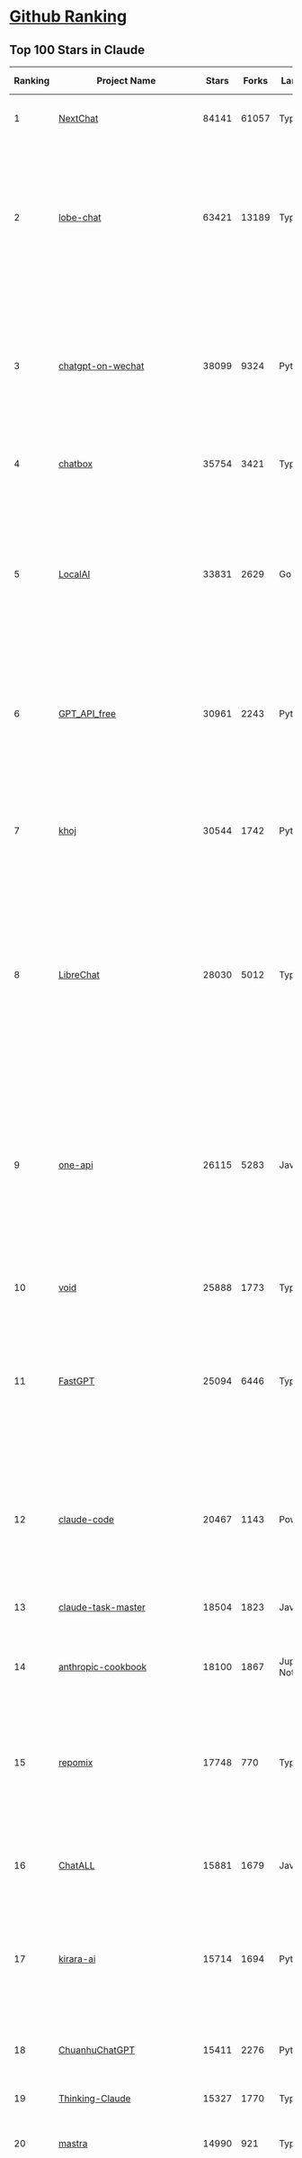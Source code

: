 [Github Ranking](../README.md)
==========

## Top 100 Stars in Claude

| Ranking | Project Name | Stars | Forks | Language | Open Issues | Description | Last Commit |
| ------- | ------------ | ----- | ----- | -------- | ----------- | ----------- | ----------- |
| 1 | [NextChat](https://github.com/ChatGPTNextWeb/NextChat) | 84141 | 61057 | TypeScript | 648 | ✨ Light and Fast AI Assistant. Support: Web \| iOS \| MacOS \| Android \|  Linux \| Windows | 2025-07-08T15:35:23Z |
| 2 | [lobe-chat](https://github.com/lobehub/lobe-chat) | 63421 | 13189 | TypeScript | 820 | 🤯 Lobe Chat - an open-source, modern design AI chat framework. Supports multiple AI providers (OpenAI / Claude 4 / Gemini / DeepSeek / Ollama / Qwen), Knowledge Base (file upload / RAG ), one click install MCP Marketplace and Artifacts / Thinking. One-click FREE deployment of your private AI Agent application. | 2025-07-14T03:36:36Z |
| 3 | [chatgpt-on-wechat](https://github.com/zhayujie/chatgpt-on-wechat) | 38099 | 9324 | Python | 296 | 基于大模型搭建的聊天机器人，同时支持 微信公众号、企业微信应用、飞书、钉钉 等接入，可选择ChatGPT/Claude/DeepSeek/文心一言/讯飞星火/通义千问/ Gemini/GLM-4/Kimi/LinkAI，能处理文本、语音和图片，访问操作系统和互联网，支持基于自有知识库进行定制企业智能客服。 | 2025-06-29T14:41:10Z |
| 4 | [chatbox](https://github.com/chatboxai/chatbox) | 35754 | 3421 | TypeScript | 764 | User-friendly Desktop Client App for AI Models/LLMs (GPT, Claude, Gemini, Ollama...) | 2025-07-01T03:21:49Z |
| 5 | [LocalAI](https://github.com/mudler/LocalAI) | 33831 | 2629 | Go | 435 | :robot: The free, Open Source alternative to OpenAI, Claude and others. Self-hosted and local-first. Drop-in replacement for OpenAI,  running on consumer-grade hardware. No GPU required. Runs gguf, transformers, diffusers and many more models architectures. Features: Generate Text, Audio, Video, Images, Voice Cloning, Distributed, P2P inference | 2025-07-13T22:46:04Z |
| 6 | [GPT_API_free](https://github.com/chatanywhere/GPT_API_free) | 30961 | 2243 | Python | 18 | Free ChatGPT&DeepSeek API Key，免费ChatGPT&DeepSeek API。免费接入DeepSeek API和GPT4 API，支持 gpt \| deepseek \| claude \| gemini \| grok 等排名靠前的常用大模型。 | 2025-06-28T16:41:28Z |
| 7 | [khoj](https://github.com/khoj-ai/khoj) | 30544 | 1742 | Python | 75 | Your AI second brain. Self-hostable. Get answers from the web or your docs. Build custom agents, schedule automations, do deep research. Turn any online or local LLM into your personal, autonomous AI (gpt, claude, gemini, llama, qwen, mistral). Get started - free. | 2025-07-11T21:34:23Z |
| 8 | [LibreChat](https://github.com/danny-avila/LibreChat) | 28030 | 5012 | TypeScript | 164 | Enhanced ChatGPT Clone: Features Agents, DeepSeek, Anthropic, AWS, OpenAI, Responses API, Azure, Groq, o1, GPT-4o, Mistral, OpenRouter, Vertex AI, Gemini, Artifacts, AI model switching, message search, Code Interpreter, langchain, DALL-E-3, OpenAPI Actions, Functions, Secure Multi-User Auth, Presets, open-source for self-hosting. Active project. | 2025-07-14T00:34:55Z |
| 9 | [one-api](https://github.com/songquanpeng/one-api) | 26115 | 5283 | JavaScript | 867 | LLM API 管理 & 分发系统，支持 OpenAI、Azure、Anthropic Claude、Google Gemini、DeepSeek、字节豆包、ChatGLM、文心一言、讯飞星火、通义千问、360 智脑、腾讯混元等主流模型，统一 API 适配，可用于 key 管理与二次分发。单可执行文件，提供 Docker 镜像，一键部署，开箱即用。LLM API management & key redistribution system, unifying multiple providers under a single API. Single binary, Docker-ready, with an English UI. | 2025-02-21T11:30:22Z |
| 10 | [void](https://github.com/voideditor/void) | 25888 | 1773 | TypeScript | 219 | None | 2025-07-05T08:01:10Z |
| 11 | [FastGPT](https://github.com/labring/FastGPT) | 25094 | 6446 | TypeScript | 571 | FastGPT is a knowledge-based platform built on the LLMs, offers a comprehensive suite of out-of-the-box capabilities such as data processing, RAG retrieval, and visual AI workflow orchestration, letting you easily develop and deploy complex question-answering systems without the need for extensive setup or configuration. | 2025-07-14T02:48:35Z |
| 12 | [claude-code](https://github.com/anthropics/claude-code) | 20467 | 1143 | PowerShell | 1839 | Claude Code is an agentic coding tool that lives in your terminal, understands your codebase, and helps you code faster by executing routine tasks, explaining complex code, and handling git workflows - all through natural language commands. | 2025-07-11T22:54:24Z |
| 13 | [claude-task-master](https://github.com/eyaltoledano/claude-task-master) | 18504 | 1823 | JavaScript | 118 | An AI-powered task-management system you can drop into Cursor, Lovable, Windsurf, Roo, and others. | 2025-07-12T19:50:24Z |
| 14 | [anthropic-cookbook](https://github.com/anthropics/anthropic-cookbook) | 18100 | 1867 | Jupyter Notebook | 36 | A collection of notebooks/recipes showcasing some fun and effective ways of using Claude. | 2025-06-24T18:37:57Z |
| 15 | [repomix](https://github.com/yamadashy/repomix) | 17748 | 770 | TypeScript | 96 | 📦 Repomix is a powerful tool that packs your entire repository into a single, AI-friendly file. Perfect for when you need to feed your codebase to Large Language Models (LLMs) or other AI tools like Claude, ChatGPT, DeepSeek, Perplexity, Gemini, Gemma, Llama, Grok, and more. | 2025-07-14T01:03:32Z |
| 16 | [ChatALL](https://github.com/ai-shifu/ChatALL) | 15881 | 1679 | JavaScript | 227 |  Concurrently chat with ChatGPT, Bing Chat, Bard, Alpaca, Vicuna, Claude, ChatGLM, MOSS, 讯飞星火, 文心一言 and more, discover the best answers | 2025-06-12T01:05:22Z |
| 17 | [kirara-ai](https://github.com/lss233/kirara-ai) | 15714 | 1694 | Python | 15 | 🤖 可 DIY 的 多模态 AI 聊天机器人 \| 🚀 快速接入 微信、 QQ、Telegram、等聊天平台 \| 🦈支持DeepSeek、Grok、Claude、Ollama、Gemini、OpenAI \| 工作流系统、网页搜索、AI画图、人设调教、虚拟女仆、语音对话 \|  | 2025-06-28T19:24:48Z |
| 18 | [ChuanhuChatGPT](https://github.com/GaiZhenbiao/ChuanhuChatGPT) | 15411 | 2276 | Python | 122 | GUI for ChatGPT API and many LLMs. Supports agents, file-based QA, GPT finetuning and query with web search. All with a neat UI. | 2025-03-13T09:36:38Z |
| 19 | [Thinking-Claude](https://github.com/richards199999/Thinking-Claude) | 15327 | 1770 | TypeScript | 0 | Let your Claude able to think | 2025-03-10T04:02:46Z |
| 20 | [mastra](https://github.com/mastra-ai/mastra) | 14990 | 921 | TypeScript | 194 | The TypeScript AI agent framework. ⚡ Assistants, RAG, observability. Supports any LLM: GPT-4, Claude, Gemini, Llama. | 2025-07-14T03:54:41Z |
| 21 | [LangBot](https://github.com/langbot-app/LangBot) | 12495 | 980 | Python | 95 | 🤩 Easy-to-use global IM bot platform designed for the LLM era / 简单易用的大模型即时通信机器人开发平台 ⚡️ Bots for QQ / QQ频道 / Discord / WeChat（企业微信、个人微信）/ Telegram / 飞书 / 钉钉 / Slack 🧩 Integrated with ChatGPT、DeepSeek、Dify、n8n、Claude、Google Gemini、xAI、PPIO、Ollama、阿里云百炼、SiliconFlow、Qwen、Moonshot(Kimi K2)、SillyTraven、MCP、WeClone etc. LLM & Agent | 2025-07-14T03:23:05Z |
| 22 | [awesome-chatgpt-zh](https://github.com/EmbraceAGI/awesome-chatgpt-zh) | 11233 | 927 | Python | 0 | ChatGPT 中文指南🔥，ChatGPT 中文调教指南，指令指南，应用开发指南，精选资源清单，更好的使用 chatGPT 让你的生产力 up up up! 🚀 | 2024-11-05T10:24:21Z |
| 23 | [claude-engineer](https://github.com/Doriandarko/claude-engineer) | 11058 | 1160 | Python | 12 | Claude Engineer is an interactive command-line interface (CLI) that leverages the power of Anthropic's Claude-3.5-Sonnet model to assist with software development tasks.This framework enables Claude to generate and manage its own tools, continuously expanding its capabilities through conversation. Available both as a CLI and a modern web interface | 2024-12-12T22:08:15Z |
| 24 | [new-api](https://github.com/QuantumNous/new-api) | 8531 | 1657 | JavaScript | 235 | AI模型接口管理与分发系统，支持将多种大模型转为统一格式调用，支持OpenAI、Claude等格式，可供个人或者企业内部管理与分发渠道使用，本项目基于One API二次开发。🍥 The next-generation LLM gateway and AI asset management system supports multiple languages. | 2025-07-13T11:34:27Z |
| 25 | [coai](https://github.com/coaidev/coai) | 8454 | 1134 | TypeScript | 22 | 🚀 Next Generation AI One-Stop Internationalization Solution. 🚀 下一代 AI 一站式 B/C 端解决方案，支持 OpenAI，Midjourney，Claude，讯飞星火，Stable Diffusion，DALL·E，ChatGLM，通义千问，腾讯混元，360 智脑，百川 AI，火山方舟，新必应，Gemini，Moonshot 等模型，支持对话分享，自定义预设，云端同步，模型市场，支持弹性计费和订阅计划模式，支持图片解析，支持联网搜索，支持模型缓存，丰富美观的后台管理与仪表盘数据统计。 | 2025-07-05T08:57:15Z |
| 26 | [claudia](https://github.com/getAsterisk/claudia) | 8377 | 673 | TypeScript | 109 | A powerful GUI app and Toolkit for Claude Code - Create custom agents, manage interactive Claude Code sessions, run secure background agents, and more. | 2025-07-07T18:27:18Z |
| 27 | [BlackFriday-GPTs-Prompts](https://github.com/friuns2/BlackFriday-GPTs-Prompts) | 8248 | 1219 | None | 98 | List of free GPTs that doesn't require plus subscription  | 2024-11-08T11:03:14Z |
| 28 | [CL4R1T4S](https://github.com/elder-plinius/CL4R1T4S) | 7960 | 1703 | None | 14 | AI SYSTEMS TRANSPARENCY FOR ALL! - LEAKED SYSTEM PROMPTS FOR CHATGPT, GEMINI, GROK, CLAUDE, PERPLEXITY, CURSOR, WINDSURF, DEVIN, REPLIT, AND MORE! | 2025-07-13T15:35:45Z |
| 29 | [opencode](https://github.com/opencode-ai/opencode) | 7747 | 592 | Go | 100 | A powerful AI coding agent. Built for the terminal. | 2025-07-01T09:52:20Z |
| 30 | [Noi](https://github.com/lencx/Noi) | 7726 | 589 | JavaScript | 163 | 🚀 Power Your World with AI - Explore, Extend, Empower. | 2025-05-01T02:21:25Z |
| 31 | [Upsonic](https://github.com/Upsonic/Upsonic) | 7576 | 715 | Python | 48 | The most reliable AI agent framework that supports MCP. | 2025-07-13T06:53:28Z |
| 32 | [system_prompts_leaks](https://github.com/asgeirtj/system_prompts_leaks) | 7573 | 1711 | JavaScript | 1 | Collection of extracted System Prompts from popular chatbots like ChatGPT, Claude & Gemini | 2025-07-14T03:06:17Z |
| 33 | [promptfoo](https://github.com/promptfoo/promptfoo) | 7539 | 606 | TypeScript | 180 | Test your prompts, agents, and RAGs. Red teaming, pentesting, and vulnerability scanning for LLMs. Compare performance of GPT, Claude, Gemini, Llama, and more. Simple declarative configs with command line and CI/CD integration. | 2025-07-14T00:44:31Z |
| 34 | [SuperClaude](https://github.com/NomenAK/SuperClaude) | 7508 | 656 | Shell | 12 | A configuration framework that enhances Claude Code with specialized commands, cognitive personas, and development methodologies. | 2025-07-13T16:43:15Z |
| 35 | [aichat](https://github.com/sigoden/aichat) | 7349 | 481 | Rust | 3 | All-in-one LLM CLI tool featuring Shell Assistant, Chat-REPL, RAG, AI Tools & Agents, with access to OpenAI, Claude, Gemini, Ollama, Groq, and more. | 2025-07-11T22:49:50Z |
| 36 | [opencommit](https://github.com/di-sukharev/opencommit) | 6756 | 368 | JavaScript | 155 | top #1 and most feature rich GPT wrapper for git — generate commit messages with an LLM in 1 sec — works best with Claude or GPT, supports local models too | 2025-07-04T08:42:30Z |
| 37 | [fastapi_mcp](https://github.com/tadata-org/fastapi_mcp) | 6545 | 544 | Python | 63 | Expose your FastAPI endpoints as Model Context Protocol (MCP) tools, with Auth! | 2025-07-10T14:56:48Z |
| 38 | [deep-searcher](https://github.com/zilliztech/deep-searcher) | 6505 | 642 | Python | 38 | Open Source Deep Research Alternative to Reason and Search on Private Data. Written in Python. | 2025-07-10T12:40:41Z |
| 39 | [llamacoder](https://github.com/Nutlope/llamacoder) | 6141 | 1457 | TypeScript | 44 | Open source Claude Artifacts – built with Llama 3.1 405B | 2025-04-08T15:15:38Z |
| 40 | [code2prompt](https://github.com/mufeedvh/code2prompt) | 6032 | 331 | MDX | 15 | A CLI tool to convert your codebase into a single LLM prompt with source tree, prompt templating, and token counting. | 2025-06-30T22:33:20Z |
| 41 | [opencompass](https://github.com/open-compass/opencompass) | 5667 | 623 | Python | 327 | OpenCompass is an LLM evaluation platform, supporting a wide range of models (Llama3, Mistral, InternLM2,GPT-4,LLaMa2, Qwen,GLM, Claude, etc) over 100+ datasets. | 2025-07-08T11:08:03Z |
| 42 | [fragments](https://github.com/e2b-dev/fragments) | 5617 | 761 | TypeScript | 7 | Open-source Next.js template for building apps that are fully generated by AI. By E2B. | 2025-06-16T17:38:35Z |
| 43 | [deepclaude](https://github.com/getAsterisk/deepclaude) | 5254 | 433 | Rust | 48 | A high-performance LLM inference API and Chat UI that integrates DeepSeek R1's CoT reasoning traces with Anthropic Claude models. | 2025-05-21T11:58:16Z |
| 44 | [context-engineering-intro](https://github.com/coleam00/context-engineering-intro) | 4947 | 981 | TypeScript | 8 | Context engineering is the new vibe coding - it's the way to actually make AI coding assistants work. Claude Code is the best for this so that's what this repo is centered around, but you can apply this strategy with any AI coding assistant! | 2025-07-14T03:07:10Z |
| 45 | [codecompanion.nvim](https://github.com/olimorris/codecompanion.nvim) | 4505 | 268 | Lua | 0 | ✨ AI-powered coding, seamlessly in Neovim | 2025-07-13T21:02:54Z |
| 46 | [chinese-llm-benchmark](https://github.com/jeinlee1991/chinese-llm-benchmark) | 4497 | 185 | None | 27 | ReLE中文大模型能力评测（持续更新）：目前已囊括257个大模型，覆盖chatgpt、gpt-4.1、o4-mini、谷歌gemini-2.5、Claude、智谱GLM-Z1、文心一言、qwen-max、百川、讯飞星火、商汤senseChat、minimax等商用模型， 以及DeepSeek-R1-0528、qwq-32b、deepseek-v3、qwen3、llama4、phi-4、glm4、gemma3、mistral、书生internLM2.5等开源大模型。不仅提供排行榜，也提供规模超200万的大模型缺陷库！方便广大社区研究分析、改进大模型。 | 2025-07-13T07:34:07Z |
| 47 | [zen-mcp-server](https://github.com/BeehiveInnovations/zen-mcp-server) | 4492 | 419 | Python | 43 | The power of Claude Code + [Gemini / OpenAI / Grok / OpenRouter / Ollama / Custom Model / All Of The Above] working as one. | 2025-06-30T09:51:14Z |
| 48 | [kilocode](https://github.com/Kilo-Org/kilocode) | 4426 | 357 | TypeScript | 93 | Open Source AI coding assistant for planning, building, and fixing code. We're a superset of Roo, Cline, and our own features. Follow us: kilocode.ai/social | 2025-07-12T18:46:07Z |
| 49 | [GodMode](https://github.com/smol-ai/GodMode) | 4291 | 345 | TypeScript | 50 | AI Chat Browser: Fast, Full webapp access to ChatGPT / Claude / Bard / Bing / Llama2! I use this 20 times a day. | 2024-07-29T00:31:03Z |
| 50 | [mcp-playwright](https://github.com/executeautomation/mcp-playwright) | 4289 | 352 | TypeScript | 27 | Playwright Model Context Protocol Server - Tool to automate Browsers and APIs in Claude Desktop, Cline, Cursor IDE and More 🔌 | 2025-06-20T21:28:21Z |
| 51 | [claude-coder](https://github.com/kodu-ai/claude-coder) | 4257 | 174 | TypeScript | 25 | Kodu is an autonomous coding agent that lives in your IDE. It is a VSCode extension that can help you build your dream project step by step by leveraging the latest technologies in automated coding agents  | 2025-04-30T10:21:02Z |
| 52 | [maestro](https://github.com/Doriandarko/maestro) | 4253 | 656 | Python | 32 | A framework for Claude Opus to intelligently orchestrate subagents. | 2024-07-01T06:49:15Z |
| 53 | [free-llm-api-resources](https://github.com/cheahjs/free-llm-api-resources) | 4133 | 366 | Python | 4 | A list of free LLM inference resources accessible via API. | 2025-07-14T01:46:35Z |
| 54 | [bot-on-anything](https://github.com/zhayujie/bot-on-anything) | 4089 | 927 | Python | 263 | A large model-based chatbot builder that can quickly integrate AI models (including ChatGPT, Claude, Gemini) into various software applications (such as Telegram, Gmail, Slack, and websites). | 2025-01-03T14:13:51Z |
| 55 | [ccusage](https://github.com/ryoppippi/ccusage) | 4065 | 131 | TypeScript | 23 | A CLI tool for analyzing Claude Code usage from local JSONL files. | 2025-07-13T22:52:38Z |
| 56 | [obsidian-smart-connections](https://github.com/brianpetro/obsidian-smart-connections) | 3885 | 229 | JavaScript | 382 | Chat with your notes & see links to related content with AI embeddings. Use local models or 100+ via APIs like Claude, Gemini, ChatGPT & Llama 3 | 2025-07-10T17:51:57Z |
| 57 | [DesktopCommanderMCP](https://github.com/wonderwhy-er/DesktopCommanderMCP) | 3884 | 434 | JavaScript | 45 | This is MCP server for Claude that gives it terminal control, file system search and diff file editing capabilities | 2025-07-13T18:25:59Z |
| 58 | [casibase](https://github.com/casibase/casibase) | 3833 | 454 | Go | 42 | ⚡️AI Cloud OS: Open-source enterprise-level AI knowledge base and MCP (model-context-protocol)/A2A (agent-to-agent) management platform with admin UI, user management and Single-Sign-On⚡️, supports ChatGPT, Claude, Llama, Ollama, HuggingFace, etc., chat bot demo: https://ai.casibase.com, admin UI demo: https://ai-admin.casibase.com | 2025-07-13T16:21:19Z |
| 59 | [awesome-claude-code](https://github.com/hesreallyhim/awesome-claude-code) | 3820 | 193 | Python | 7 | A curated list of awesome commands, files, and workflows for Claude Code | 2025-07-13T03:30:22Z |
| 60 | [firecrawl-mcp-server](https://github.com/mendableai/firecrawl-mcp-server) | 3790 | 364 | JavaScript | 30 | Official Firecrawl MCP Server - Adds powerful web scraping to Cursor, Claude and any other LLM clients. | 2025-07-03T14:59:25Z |
| 61 | [deepchat](https://github.com/ThinkInAIXYZ/deepchat) | 3648 | 461 | TypeScript | 53 | 🐬DeepChat - A smart assistant that connects powerful AI to your personal world | 2025-07-13T14:23:46Z |
| 62 | [claude-code-router](https://github.com/musistudio/claude-code-router) | 3635 | 287 | TypeScript | 84 | Use Claude Code as the foundation for coding infrastructure, allowing you to decide how to interact with the model while enjoying updates from Anthropic. | 2025-07-14T03:54:58Z |
| 63 | [every-chatgpt-gui](https://github.com/billmei/every-chatgpt-gui) | 3631 | 253 | None | 4 | Every front-end GUI client for ChatGPT, Claude, and other LLMs | 2025-07-01T01:16:17Z |
| 64 | [forge](https://github.com/antinomyhq/forge) | 3615 | 1182 | Rust | 42 | AI enabled pair programmer for Claude, GPT, O Series, Grok, Deepseek, Gemini and 300+ models | 2025-07-14T03:56:13Z |
| 65 | [git-mcp](https://github.com/idosal/git-mcp) | 3418 | 239 | TypeScript | 25 | Put an end to code hallucinations! GitMCP is a free, open-source, remote MCP server for any GitHub project | 2025-05-25T16:03:34Z |
| 66 | [mcp-chrome](https://github.com/hangwin/mcp-chrome) | 3265 | 235 | TypeScript | 29 | Chrome MCP Server is a Chrome extension-based Model Context Protocol (MCP) server that exposes your Chrome browser functionality to AI assistants like Claude, enabling complex browser automation, content analysis, and semantic search. | 2025-07-13T09:26:05Z |
| 67 | [AChat](https://github.com/AprilNEA/AChat) | 3264 | 1211 | TypeScript | 21 | 🌊 AChat - An open-source/self-hosted/local-first AI platform, designed for enterprises and teams, perfectly combining powerful local processing capabilities with seamless remote synchronization. | 2025-07-13T05:47:33Z |
| 68 | [Awesome-MCP-ZH](https://github.com/yzfly/Awesome-MCP-ZH) | 3250 | 195 | None | 0 | MCP 资源精选， MCP指南，Claude MCP，MCP Servers, MCP Clients | 2025-06-29T13:28:11Z |
| 69 | [Awesome-ChatGPT-prompts-ZH_CN](https://github.com/L1Xu4n/Awesome-ChatGPT-prompts-ZH_CN) | 3069 | 165 | None | 12 | 如何将ChatGPT调教成一只猫娘 | 2023-07-18T15:57:44Z |
| 70 | [mcp](https://github.com/BrowserMCP/mcp) | 3057 | 208 | TypeScript | 54 | Browser MCP is a Model Context Provider (MCP) server that allows AI applications to control your browser | 2025-04-24T21:49:44Z |
| 71 | [awesome-ai-system-prompts](https://github.com/dontriskit/awesome-ai-system-prompts) | 3004 | 500 | TypeScript | 2 | 🧠 Curated collection of system prompts for top AI tools. Perfect for AI agent builders and prompt engineers. Incuding: ChatGPT, Claude, Perplexity, Manus, Claude-Code, Loveable, v0, Grok, same new, windsurf, notion, and MetaAI.  | 2025-06-25T05:14:13Z |
| 72 | [awesome-claude-prompts](https://github.com/langgptai/awesome-claude-prompts) | 2891 | 287 | None | 0 | This repo includes Claude prompt curation to use Claude better. | 2025-03-01T00:29:09Z |
| 73 | [claude-squad](https://github.com/smtg-ai/claude-squad) | 2837 | 195 | Go | 40 | Manage multiple AI terminal agents like Claude Code, Aider, Codex, OpenCode, and Amp. | 2025-07-13T03:50:12Z |
| 74 | [agent-rules](https://github.com/steipete/agent-rules) | 2765 | 177 | Shell | 4 | Rules and Knowledge to work better with agents such as Claude Code or Cursor | 2025-06-25T10:15:57Z |
| 75 | [VLMEvalKit](https://github.com/open-compass/VLMEvalKit) | 2703 | 443 | Python | 134 | Open-source evaluation toolkit of large multi-modality models (LMMs), support 220+ LMMs, 80+ benchmarks | 2025-07-14T03:12:30Z |
| 76 | [DeepClaude](https://github.com/ErlichLiu/DeepClaude) | 2692 | 503 | Python | 26 | Unleash Next-Level AI! 🚀  💻 Code Generation: DeepSeek r1 + Claude 3.7 Sonnet - Unparalleled Performance! 📝 Content Creation: DeepSeek r1 + Gemini 2.5 Pro - Superior Quality! 🔌 OpenAI-Compatible. 🌊 Streaming & Non-Streaming Support.  ✨ Experience the Future of AI – Today! Click to Try Now! ✨ | 2025-06-20T15:16:21Z |
| 77 | [Claude-Code-Usage-Monitor](https://github.com/Maciek-roboblog/Claude-Code-Usage-Monitor) | 2637 | 118 | Python | 12 | Real-time Claude Code usage monitor with predictions and warnings | 2025-07-14T01:26:07Z |
| 78 | [aide](https://github.com/nicepkg/aide) | 2626 | 191 | TypeScript | 34 | Conquer Any Code in VSCode: One-Click Comments, Conversions, UI-to-Code, and AI Batch Processing of Files! 在 VSCode 中征服任何代码：一键注释、转换、UI 图生成代码、AI 批量处理文件！💪 | 2025-05-06T02:52:46Z |
| 79 | [ruby_llm](https://github.com/crmne/ruby_llm) | 2548 | 185 | Ruby | 43 | Stop juggling AI SDKs! RubyLLM offers one delightful Ruby interface for OpenAI, Anthropic, Gemini, Bedrock, OpenRouter, DeepSeek, Ollama & compatible APIs. Chat, Vision, Audio, PDF, Images, Embeddings, Tools, Streaming & Rails integration. | 2025-06-11T17:09:04Z |
| 80 | [poe-api](https://github.com/ading2210/poe-api) | 2509 | 316 | Python | 39 | [UNMAINTAINED] A reverse engineered Python API wrapper for Quora's Poe, which provides free access to ChatGPT, GPT-4, and Claude. | 2023-09-18T04:56:52Z |
| 81 | [unity-mcp](https://github.com/justinpbarnett/unity-mcp) | 2468 | 343 | C# | 46 | A Unity MCP server that allows MCP clients like Claude Desktop or Cursor to perform Unity Editor actions. | 2025-07-13T20:32:19Z |
| 82 | [griptape](https://github.com/griptape-ai/griptape) | 2343 | 195 | Python | 65 | Modular Python framework for AI agents and workflows with chain-of-thought reasoning, tools, and memory.  | 2025-07-11T20:23:08Z |
| 83 | [n8n-mcp](https://github.com/czlonkowski/n8n-mcp) | 2309 | 461 | TypeScript | 14 | A MCP for Claude Desktop / Claude Code / Windsurf / Cursor to build n8n workflows for you  | 2025-07-13T21:25:40Z |
| 84 | [elia](https://github.com/darrenburns/elia) | 2215 | 135 | Python | 13 | A snappy, keyboard-centric terminal user interface for interacting with large language models. Chat with ChatGPT, Claude, Llama 3, Phi 3, Mistral, Gemma and more. | 2024-10-10T19:12:52Z |
| 85 | [claude-flow](https://github.com/ruvnet/claude-flow) | 2012 | 339 | TypeScript | 32 | Claude-Flow v2.0.0 Alpha represents a revolutionary leap in AI-powered development orchestration. Built from the ground up with enterprise-grade architecture, advanced swarm intelligence, and seamless Claude Code integration. | 2025-07-13T04:20:13Z |
| 86 | [claude-code-action](https://github.com/anthropics/claude-code-action) | 1811 | 926 | TypeScript | 69 | None | 2025-07-12T18:30:50Z |
| 87 | [papersgpt-for-zotero](https://github.com/papersgpt/papersgpt-for-zotero) | 1770 | 53 | JavaScript | 43 | Chat Multiple PDFs in Zotero AI with Gemini, Grok 4, DeepSeek, GPT, ChatGPT, Claude, OpenRouter, Gemma 3, Qwen 3 | 2025-07-10T17:02:38Z |
| 88 | [dialoqbase](https://github.com/n4ze3m/dialoqbase) | 1766 | 280 | TypeScript | 40 | Create chatbots with ease | 2024-10-15T14:24:20Z |
| 89 | [tokencost](https://github.com/AgentOps-AI/tokencost) | 1739 | 86 | Python | 11 | Easy token price estimates for 400+ LLMs. TokenOps. | 2025-07-14T00:02:52Z |
| 90 | [DevDocs](https://github.com/cyberagiinc/DevDocs) | 1729 | 158 | TypeScript | 9 | Completely free, private, UI based Tech Documentation MCP server. Designed for coders and software developers in mind. Easily integrate into Cursor, Windsurf, Cline, Roo Code, Claude Desktop App  | 2025-06-12T12:30:58Z |
| 91 | [ax](https://github.com/ax-llm/ax) | 1659 | 121 | TypeScript | 10 | The pretty much "official" DSPy framework for Typescript | 2025-07-11T06:01:03Z |
| 92 | [prism](https://github.com/prism-php/prism) | 1658 | 148 | PHP | 17 | A unified interface for working with LLMs in Laravel | 2025-07-13T19:41:25Z |
| 93 | [GalTransl](https://github.com/GalTransl/GalTransl) | 1637 | 108 | Python | 25 | 支持GPT-4/Claude/Deepseek/Sakura等大语言模型的Galgame自动化翻译解决方案  Automated translation solution for visual novels supporting GPT-4/Claude/Deepseek/Sakura | 2025-07-14T00:41:25Z |
| 94 | [Thinking_in_Java_MindMapping](https://github.com/LjyYano/Thinking_in_Java_MindMapping) | 1609 | 462 | None | 0 | 编程笔记、观影指南、读书笔记、生活感悟、Switch 游戏 | 2025-05-23T10:35:23Z |
| 95 | [codemcp](https://github.com/ezyang/codemcp) | 1485 | 120 | Python | 38 | Coding assistant MCP for Claude Desktop | 2025-06-04T01:38:34Z |
| 96 | [Review-Gate](https://github.com/LakshmanTurlapati/Review-Gate) | 1473 | 151 | JavaScript | 3 | Review-Gate V2 is a powerful rule for the Cursor IDE that helps you get up to 5x more value from your monthly requests. It creates an interactive loop where the AI waits for your follow-up commands—via text, voice, or image upload—allowing you to perform deep, iterative work all within a single request. | 2025-06-23T05:19:43Z |
| 97 | [AIChatWeb](https://github.com/Nanjiren01/AIChatWeb) | 1453 | 400 | TypeScript | 20 | 在ChatGPT-Next-Web的基础上，增加注册登录，额度限制，邀请，敏感词，支付，基于docker一键部署。提供后台管理系统，可配置标题、欢迎词、额度不足提醒、公告 | 2024-07-19T07:23:42Z |
| 98 | [llm-ui](https://github.com/richardgill/llm-ui) | 1448 | 74 | TypeScript | 10 | The React library for LLMs | 2025-07-02T12:52:26Z |
| 99 | [AISuperDomain](https://github.com/win4r/AISuperDomain) | 1378 | 245 | C# | 35 | Aila(AI超元域): The premier AI integration tool for Windows, macOS, and Android. Ask once, get answers from 10+ AIs like ChatGPT, Gemini, Claude3, Copilot, Poe, perplexity and more. Features customizable AI and prompts. | 2025-05-21T04:55:10Z |
| 100 | [Agently](https://github.com/AgentEra/Agently) | 1378 | 157 | Python | 31 | [GenAI Application Development Framework]  🚀 Build GenAI application quick and easy 💬 Easy to interact with GenAI agent in code using structure data and chained-calls syntax 🧩 Use Agently Workflow to manage complex GenAI working logic 🔀 Switch to any model without rewrite application code | 2025-06-25T09:33:55Z |

